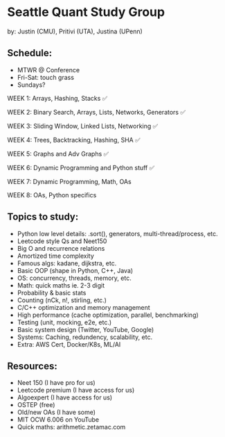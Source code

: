 # Seattle Quant Study Group

by: Justin (CMU), Pritivi (UTA), Justina (UPenn)

## Schedule:

- MTWR @ Conference
- Fri-Sat: touch grass
- Sundays?

WEEK 1: Arrays, Hashing, Stacks ✅

WEEK 2: Binary Search, Arrays, Lists, Networks, Generators ✅

WEEK 3: Sliding Window, Linked Lists, Networking ✅

WEEK 4: Trees, Backtracking, Hashing, SHA ✅

WEEK 5: Graphs and Adv Graphs ✅

WEEK 6: Dynamic Programming and Python stuff ✅

WEEK 7: Dynamic Programming, Math, OAs

WEEK 8: OAs, Python specifics

## Topics to study:

- Python low level details: .sort(), generators, multi-thread/process, etc.
- Leetcode style Qs and Neet150
- Big O and recurrence relations
- Amortized time complexity
- Famous algs: kadane, dijkstra, etc.
- Basic OOP (shape in Python, C++, Java)
- OS: concurrency, threads, memory, etc.
- Math: quick maths ie. 2-3 digit
- Probability & basic stats
- Counting (nCk, n!, stirling, etc.)
- C/C++ optimization and memory management
- High performance (cache optimization, parallel, benchmarking)
- Testing (unit, mocking, e2e, etc.)
- Basic system design (Twitter, YouTube, Google)
- Systems: Caching, redundency, scalability, etc.
- Extra: AWS Cert, Docker/K8s, ML/AI

## Resources:

- Neet 150 (I have pro for us)
- Leetcode premium (I have access for us)
- Algoexpert (I have access for us)
- OSTEP (free)
- Old/new OAs (I have some)
- MIT OCW 6.006 on YouTube
- Quick maths: arithmetic.zetamac.com
